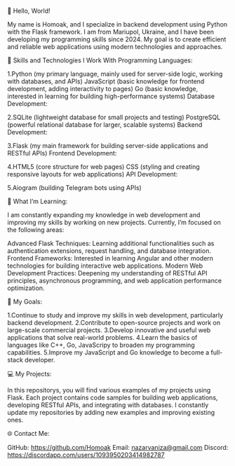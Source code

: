 👋 Hello, World!

My name is Homoak, and I specialize in backend development using Python with the Flask framework. I am from Mariupol, Ukraine, and I have been developing my programming skills since 2024. My goal is to create efficient and reliable web applications using modern technologies and approaches.

🔧 Skills and Technologies I Work With
Programming Languages:

1.Python (my primary language, mainly used for server-side logic, working with databases, and APIs)
JavaScript (basic knowledge for frontend development, adding interactivity to pages)
Go (basic knowledge, interested in learning for building high-performance systems)
Database Development:

2.SQLite (lightweight database for small projects and testing)
PostgreSQL (powerful relational database for larger, scalable systems)
Backend Development:

3.Flask (my main framework for building server-side applications and RESTful APIs)
Frontend Development:

4.HTML5 (core structure for web pages)
CSS (styling and creating responsive layouts for web applications)
API Development:

5.Aiogram (building Telegram bots using APIs)

🌱 What I’m Learning:

I am constantly expanding my knowledge in web development and improving my skills by working on new projects. Currently, I’m focused on the following areas:

Advanced Flask Techniques: Learning additional functionalities such as authentication extensions, request handling, and database integration.
Frontend Frameworks: Interested in learning Angular and other modern technologies for building interactive web applications.
Modern Web Development Practices: Deepening my understanding of RESTful API principles, asynchronous programming, and web application performance optimization.

🎯 My Goals:

1.Continue to study and improve my skills in web development, particularly backend development.
2.Contribute to open-source projects and work on large-scale commercial projects.
3.Develop innovative and useful web applications that solve real-world problems.
4.Learn the basics of languages like C++, Go, JavaScripy to broaden my programming capabilities.
5.Improve my JavaScript and Go knowledge to become a full-stack developer.

💻 My Projects:

In this repositorys, you will find various examples of my projects using Flask. Each project contains code samples for building web applications, developing RESTful APIs, and integrating with databases. I constantly update my repositories by adding new examples and improving existing ones.

🌐 Contact Me:

GitHub: https://github.com/Homoak
Email: nazarvaniza@gmail.com
Discord: https://discordapp.com/users/1093950203414982787
